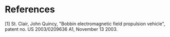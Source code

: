 # References

[1] St. Clair, John Quincy, "Bobbin electromagnetic field propulsion vehicle", patent no. US 2003/0209636 A1, November 13 2003.
